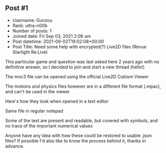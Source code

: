 ## Post #1
- Username: Gunzou
- Rank: ultra-n00b
- Number of posts: 1
- Joined date: Fri Sep 03, 2021 2:06 am
- Post datetime: 2021-09-02T19:02:08+00:00
- Post Title: Need some help with encrypted(?) Live2D files (Revue Starlight Re:Live)

This particular game and question was last asked here 2 years ago with no definitive answer, so I decided to join and start a new thread (hello!)

The moc3 file can be opened using the official Live2D Cubism Viewer


The motions and physics files however are in a different file format (.mpac), and can't be used in the viewer



Here's how they look when opened in a text editor

Same file in regular notepad

Some of the text are present and readable, but covered with symbols, and no trace of the important numerical values


Anyone have any idea with how these could be restored to usable .json files? If possible I'd also like to know the process behind it, thanks in advance.
